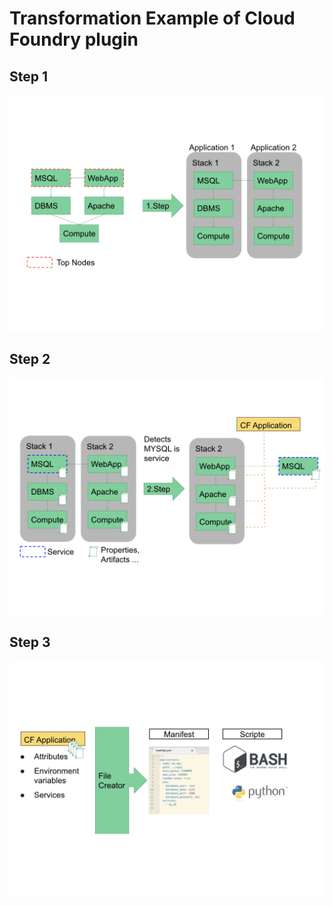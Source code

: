 # Transformation Example of Cloud Foundry plugin

## Step 1
![Transformation Step 1](img/CF_TransformationExample.001.png)

## Step 2
![Transformation Step 2](img/CF_TransformationExample.002.png)

## Step 3
![Transformation Step 3](img/CF_TransformationExample.003.png)
